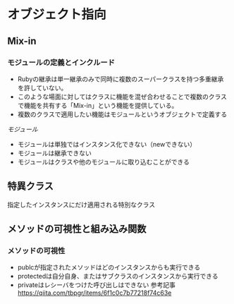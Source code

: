 # オブジェクト指向
## Mix-in
### モジュールの定義とインクルード
- Rubyの継承は単一継承のみで同時に複数のスーパークラスを持つ多重継承を許していない。
- このような場面に対してはクラスに機能を混ぜ合わせることで複数のクラスで機能を共有する「Mix-in」という機能を提供している。
- 複数のクラスで適用したい機能はモジュールというオブジェクトで定義する

*モジュール*
- モジュールは単独ではインスタンス化できない（newできない）
- モジュールは継承できない
- モジュールはクラスや他のモジュールに取り込むことができる

## 特異クラス
指定したインスタンスにだけ適用される特別なクラス

## メソッドの可視性と組み込み関数
### メソッドの可視性
- publcが指定されたメソッドはどのインスタンスからも実行できる
- protectedは自分自身、またはサブクラスのインスタンスから実行できる
- privateはレシーバをつけた呼び出しはできない
参考記事
https://qiita.com/tbpgr/items/6f1c0c7b77218f74c63e
